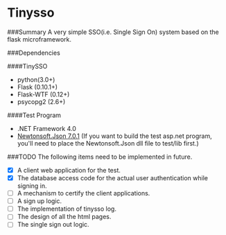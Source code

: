Tinysso
=============
###Summary 
A very simple SSO(i.e. Single Sign On) system based on the flask microframework.

###Dependencies

####TinySSO
* python(3.0+)
* Flask (0.10.1+)
* Flask-WTF (0.12+)
* psycopg2 (2.6+)

####Test Program
* .NET Framework 4.0
* [Newtonsoft.Json 7.0.1](http://www.newtonsoft.com/json)
  (If you want to build the test asp.net program, you'll need to place the Newtonsoft.Json dll file to test/lib first.)


###TODO
The following items need to be implemented in future.
- [x] A client web application for the test.
- [x] The database access code for the actual user authentication while signing in.
- [ ] A mechanism to certify the client applications.
- [ ] A sign up logic.
- [ ] The implementation of tinysso log.
- [ ] The design of all the html pages.
- [ ] The single sign out logic.
